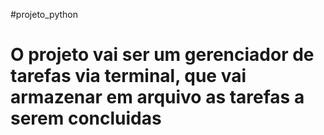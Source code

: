 #projeto_python

# O projeto vai ser um gerenciador de tarefas via terminal, que vai armazenar em arquivo as tarefas a serem concluidas

